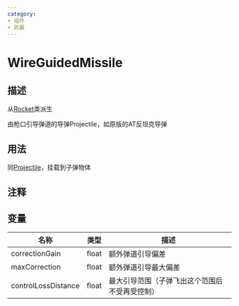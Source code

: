```yaml
---
category: 
- 组件
- 武器
---
```

# WireGuidedMissile
## 描述
从[Rocket](./Rocket.md)类派生

由枪口引导弹道的导弹Projectile，如原版的AT反坦克导弹
## 用法

同[Projectile](./Projectile.md)，挂载到子弹物体

## 注释

## 变量
| 名称 | 类型 | 描述 |
| ----------- | ----------- | ----------- |
| correctionGain  | float | 额外弹道引导偏差 |  
| maxCorrection  | float | 额外弹道引导最大偏差 |  
| controlLossDistance  | float | 最大引导范围（子弹飞出这个范围后不受再受控制） |  
